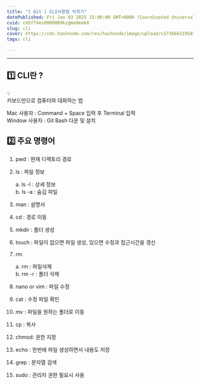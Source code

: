 ```yaml
---
title: "[ Git ] CLI사용법 익히기"
datePublished: Fri Jan 03 2025 15:00:00 GMT+0000 (Coordinated Universal Time)
cuid: cm5ff4es0000009kzgmo0emk8
slug: cli
cover: https://cdn.hashnode.com/res/hashnode/image/upload/v1736663195878/8f9456cc-6412-4909-a30f-7d9e0d29349f.png
tags: cli

---
```


---

## 1️⃣ CLI란 ?

<div data-node-type="callout">
<div data-node-type="callout-emoji">💡</div>
<div data-node-type="callout-text">키보드만으로 컴퓨터와 대화하는 법</div>
</div>

Mac 사용자 : Command + Space 입력 후 Terminal 입력  
Window 사용자 : Git Bash 다운 및 설치

## 2️⃣ 주요 명령어

1. pwd : 현재 디렉토리 경로
    
2. ls : 파일 정보
    
    a. ls -l : 상세 정보  
    b. ls -a : 숨김 파일
    
3. man : 설명서
    
4. cd : 경로 이동
    
5. mkdir : 폴더 생성
    
6. touch : 파일이 없으면 파일 생성, 있으면 수정과 접근시간을 갱신
    
7. rm
    
    a. rm : 파일삭제  
    b. rm -r : 폴더 삭제
    
8. nano or vim : 파일 수정
    
9. cat : 수정 파일 확인
    
10. mv : 파일을 원하는 폴더로 이동
    
11. cp : 복사
    
12. chmod: 권한 지정
    
13. echo : 한번에 파일 생성하면서 내용도 저장
    
14. grep : 문자열 검색
    
15. sudo : 관리자 권한 필요시 사용